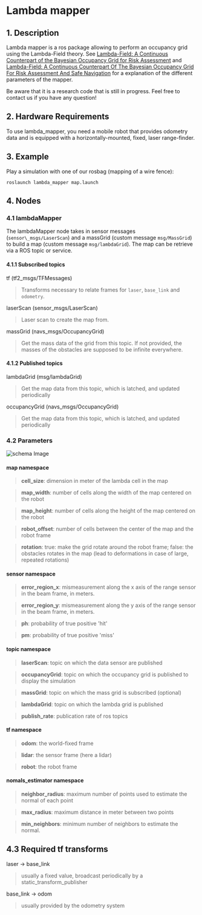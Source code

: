 # Lambda mapper

## 1. Description
Lambda mapper is a ros package allowing to perform an occupancy grid using the Lambda-Field theory.
See  [Lambda-Field: A Continuous Counterpart of the Bayesian Occupancy Grid for Risk Assessment](https://arxiv.org/abs/1903.02285) and [Lambda-Field: A Continuous Counterpart Of The Bayesian Occupancy Grid For Risk Assessment And Safe Navigation](https://arxiv.org/abs/2011.08045) for a explanation of the different parameters of the mapper.

Be aware that it is a research code that is still in progress.
Feel free to contact us if you have any question!

## 2. Hardware Requirements
To use lambda\_mapper, you need a mobile robot that provides odometry data and is equipped with a horizontally-mounted, fixed, laser range-finder.

## 3. Example
Play a simulation with one of our rosbag (mapping of a wire fence):

`roslaunch lambda_mapper map.launch`

## 4. Nodes
### 4.1 lambdaMapper
The lambdaMapper node takes in sensor messages (`sensor\_msgs/LaserScan`) and a massGrid (custom message `msg/MassGrid`) to build a map (custom message `msg/lambdaGrid`).
The map can be retrieve via a ROS topic or service.
#### 4.1.1 Subscribed topics
tf (tf2\_msgs/TFMessages)
> Transforms necessary to relate frames for `laser`, `base_link` and `odometry`.

laserScan (sensor\_msgs/LaserScan)  
> Laser scan to create the map from.

massGrid (navs\_msgs/OccupancyGrid)  
>Get the mass data of the grid from this topic.
If not provided, the masses of the obstacles are supposed to be infinite everywhere.

#### 4.1.2 Published topics
lambdaGrid (msg/lambdaGrid)  
>Get the map data from this topic, which is latched, and updated periodically

occupancyGrid (navs\_msgs/OccupancyGrid) 
>Get the map data from this topic, which is latched, and updated periodically

### 4.2 Parameters
![schema Image](image\_explicative\_h.png) 
#### map namespace  
>__cell\_size__: dimension in meter of the lambda cell in the map  

>__map\_width__: number of cells along the width of the map centered on the robot  

>__map\_height__: number of cells along the height of the map centered on the robot  

>__robot\_offset__: number of cells between the center of the map and the robot frame  

>__rotation__: true: make the grid rotate around the robot frame; false: the obstacles rotates in the map (lead to deformations in case of large, repeated rotations)

#### sensor namespace
>__error\_region\_x__: mismeasurement along the x axis of the range sensor in the beam frame, in meters.

>__error\_region\_y__: mismeasurement along the y axis of the range sensor in the beam frame, in meters.

>__ph__: probability of true positive 'hit'

>__pm__: probability of true positive 'miss'

#### topic namespace
>__laserScan__: topic on which the data sensor are published   

>__occupancyGrid__: topic on which the occupancy grid is published to display the simulation  

>__massGrid__: topic on which the mass grid is subscribed (optional)

>__lambdaGrid__: topic on which the lambda grid is published

>__publish\_rate__: publication rate of ros topics  

#### tf namespace
>__odom__: the world-fixed frame  

>__lidar__: the sensor frame (here a lidar)  

>__robot__: the robot frame  

#### nomals\_estimator namespace
>__neighbor\_radius__: maximum number of points used to estimate the normal of each point

>__max\_radius__: maximum distance in meter between two points

>__min\_neighbors__: minimum number of neighbors to estimate the normal.

## 4.3 Required tf transforms
laser -> base\_link
>usually a fixed value, broadcast periodically by a static\_transform\_publisher

base\_link -> odom
>usually provided by the odometry system
